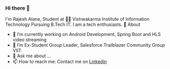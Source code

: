 ### Hi there 👋

I'm Rajesh Alane, Student at 👨‍💻 Vishwakarma Institute of Information Technology Pursuing B.Tech IT. I am a tech enthusiasts.
🧐 About
- 🔭 I’m currently working on Android Development, Spring Boot and HLS video streaming
- 🌱 I’m Ex-Student Group Leader, Salesforce Trailblazer Community Group VIIT.
- 💬 Ask me about ...
- 📫 How to reach me: Contact me on [Linkedin]("https://linkedin.com/in/rajeshalane")

